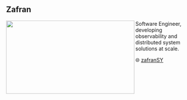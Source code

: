 ## Zafran
<img align = "left" src="https://camo.githubusercontent.com/4d9f5ecceb711eec6e2018f38a5677dc657c9738d4a65ba3b928c41c0a45b439/68747470733a2f2f6d69726f2e6d656469756d2e636f6d2f6d61782f313336302f302a37513379765349765f7430696f4a2d5a2e676966" height ="200" width = "350"/>

Software Engineer, developing observability and distributed system solutions at scale.

🌐 [zafranSY](https://www.linkedin.com/in/zafran-sakowi-065b34215/)
